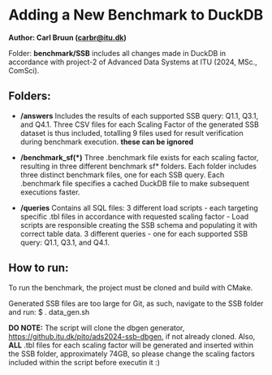 # Adding a New Benchmark to DuckDB

**Author: Carl Bruun (carbr@itu.dk)**

Folder: **benchmark/SSB** includes all changes made in DuckDB in accordance with project-2 of Advanced Data Systems at ITU (2024, MSc., ComSci).

## Folders:
- **/answers**
Includes the results of each supported SSB query: Q1.1, Q3.1, and Q4.1.
Three CSV files for each Scaling Factor of the generated SSB dataset is thus included, totalling 9 files used for result verification during benchmark execution. **these can be ignored**


- **/benchmark_sf(*)**
Three .benchmark file exists for each scaling factor, resulting in three different benchmark sf* folders.
Each folder includes three distinct benchmark files, one for each SSB query.
Each .benchmark file specifies a cached DuckDB file to make subsequent executions faster.


- **/queries**
Contains all SQL files:
3 different load scripts - each targeting specific .tbl files in accordance with requested scaling factor - Load scripts are responsible creating the SSB schema and populating it with correct table data.
3 different queries - one for each supported SSB query: Q1.1, Q3.1, and Q4.1.

## How to run:
To run the benchmark, the project must be cloned and build with CMake.

Generated SSB files are too large for Git, as such, navigate to the SSB folder and run:
$ . data_gen.sh

**DO NOTE:**
The script will clone the dbgen generator, https://github.itu.dk/pito/ads2024-ssb-dbgen, if not already cloned.
Also, **ALL** .tbl files for each scaling factor will be generated and inserted within the SSB folder, approximately 74GB, so please change the scaling factors included within the script before executin it :) 





